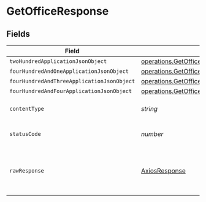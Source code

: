 # GetOfficeResponse


## Fields

| Field                                                                                                                           | Type                                                                                                                            | Required                                                                                                                        | Description                                                                                                                     |
| ------------------------------------------------------------------------------------------------------------------------------- | ------------------------------------------------------------------------------------------------------------------------------- | ------------------------------------------------------------------------------------------------------------------------------- | ------------------------------------------------------------------------------------------------------------------------------- |
| `twoHundredApplicationJsonObject`                                                                                               | [operations.GetOfficeResponseBody](../../../sdk/models/operations/getofficeresponsebody.md)                                     | :heavy_minus_sign:                                                                                                              | OK                                                                                                                              |
| `fourHundredAndOneApplicationJsonObject`                                                                                        | [operations.GetOfficeOfficesResponseBody](../../../sdk/models/operations/getofficeofficesresponsebody.md)                       | :heavy_minus_sign:                                                                                                              | Unauthenticated                                                                                                                 |
| `fourHundredAndThreeApplicationJsonObject`                                                                                      | [operations.GetOfficeOfficesResponseResponseBody](../../../sdk/models/operations/getofficeofficesresponseresponsebody.md)       | :heavy_minus_sign:                                                                                                              | Forbidden                                                                                                                       |
| `fourHundredAndFourApplicationJsonObject`                                                                                       | [operations.GetOfficeOfficesResponse404ResponseBody](../../../sdk/models/operations/getofficeofficesresponse404responsebody.md) | :heavy_minus_sign:                                                                                                              | Not Found                                                                                                                       |
| `contentType`                                                                                                                   | *string*                                                                                                                        | :heavy_check_mark:                                                                                                              | HTTP response content type for this operation                                                                                   |
| `statusCode`                                                                                                                    | *number*                                                                                                                        | :heavy_check_mark:                                                                                                              | HTTP response status code for this operation                                                                                    |
| `rawResponse`                                                                                                                   | [AxiosResponse](https://axios-http.com/docs/res_schema)                                                                         | :heavy_check_mark:                                                                                                              | Raw HTTP response; suitable for custom response parsing                                                                         |